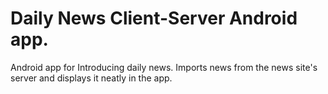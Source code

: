 # Daily News Client-Server Android app.
Android app for Introducing daily news.
Imports news from the news site's server and displays it neatly in the app.
